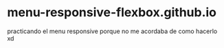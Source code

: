 # menu-responsive-flexbox.github.io
practicando el menu responsive porque no me acordaba de como hacerlo xd
